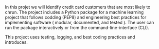In this projet we will identify credit card customers that are most likely to chrun. The project includes a Python package for a machine learning project that follows codding (PEP8) and engineering best practices for implementing software ( modular, documented, and tested ). The user can run the package interactively or from the command-line-interface (CLI). 

This project uses testing, logging, and best coding practices and introduces.
